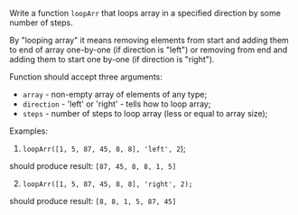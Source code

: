 Write a function `loopArr` that loops array in a specified direction by some number of steps.

By "looping array" it means removing elements from start and adding them to end of array one-by-one (if direction is "left") or removing from end and adding them to start one by-one (if direction is "right"). 

Function should accept three arguments:
- `array` - non-empty array of elements of any type;
- `direction` - 'left' or 'right' - tells how to loop array;
- `steps` - number of steps to loop array (less or equal to array size);

Examples:

1. `loopArr([1, 5, 87, 45, 8, 8], 'left', 2`);

 should produce result: `[87, 45, 8, 8, 1, 5]`

2. `loopArr([1, 5, 87, 45, 8, 8], 'right', 2);`

 should produce result: `[8, 8, 1, 5, 87, 45]`
